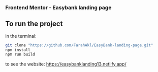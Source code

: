 ### Frontend Mentor - Easybank landing page
## To run the project 
in the terminal:
```bash
git clone "https://github.com/FarahAkl/EasyBank-landing-page.git"
npm install
npm run build
```
to see the website:
https://easybanklanding13.netlify.app/